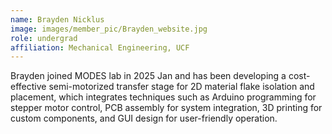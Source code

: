 ```yaml
---
name: Brayden Nicklus
image: images/member_pic/Brayden_website.jpg
role: undergrad
affiliation: Mechanical Engineering, UCF
---
```


Brayden joined MODES lab in 2025 Jan and has been developing a cost-effective semi-motorized transfer stage for 2D material flake isolation and placement, which integrates techniques such as Arduino programming for stepper motor control, PCB assembly for system integration, 3D printing for custom components, and GUI design for user-friendly operation.

